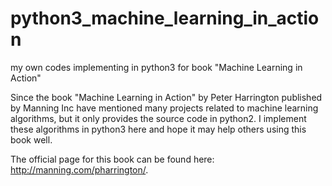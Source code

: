# python3_machine_learning_in_action
my own codes implementing in python3 for book "Machine Learning in Action"

Since the book "Machine Learning in Action" by Peter Harrington published by Manning Inc have mentioned many projects related to machine learning algorithms, but it only provides the source code in python2. I implement these algorithms in python3 here and hope it may help others using this book well.

The official page for this book can be found here: http://manning.com/pharrington/.
